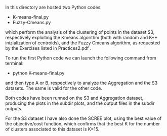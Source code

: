 In this directory are hosted two Python codes:
- K-means-final.py
- Fuzzy-Cmeans.py

which perform the analysis of the clustering of points in the dataset S3,
respectively exploiting the Kmeans algorithm (both with random and K++ inizialization of centroids),
and the Fuzzy Cmeans algorithm, as requested by the Exercises listed in Practices2.pdf .


To run the first Python code we can launch the following command from terminal:
- python K-means-final.py 

and then type A or B, respectively to analyze the Aggregation and the S3 datasets.
The same is valid for the other code.



Both codes have been runned on the  S3 and Aggregation dataset, producing the plots in the subdir plots,
and the output files in the subdir outputs.

For the S3 dataset I have also done the SCREE plot, using the best value of the objective/cost function, which confirms that the best K for the number of clusters associated to this dataset is K=15.




